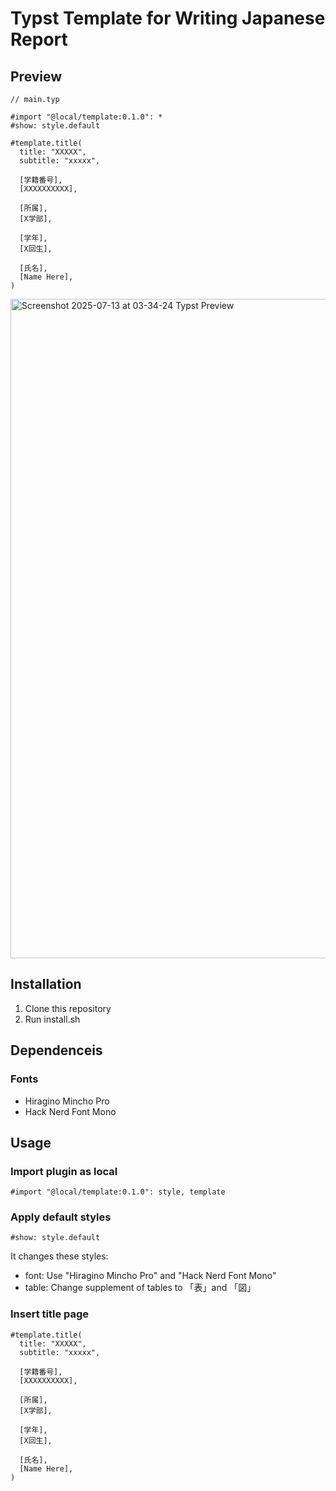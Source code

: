 # Typst Template for Writing Japanese Report

## Preview
```typ
// main.typ

#import "@local/template:0.1.0": *
#show: style.default

#template.title(
  title: "XXXXX",
  subtitle: "xxxxx",

  [学籍番号],
  [XXXXXXXXXX],

  [所属],
  [X学部],

  [学年],
  [X回生],

  [氏名],
  [Name Here],
)
```
<img width="747" height="1055" alt="Screenshot 2025-07-13 at 03-34-24 Typst Preview" src="https://github.com/user-attachments/assets/2539f43f-53cb-4749-acbd-4691bab4b575" />


## Installation

1. Clone this repository
2. Run install.sh

## Dependenceis
### Fonts
- Hiragino Mincho Pro
- Hack Nerd Font Mono

## Usage

### Import plugin as local
```typ
#import "@local/template:0.1.0": style, template

```

### Apply default styles
```typ
#show: style.default

```
It changes these styles:
  - font: Use "Hiragino Mincho Pro" and "Hack Nerd Font Mono"
  - table: Change supplement of tables to 「表」and 「図」

### Insert title page
```typ
#template.title(
  title: "XXXXX",
  subtitle: "xxxxx",

  [学籍番号],
  [XXXXXXXXXX],

  [所属],
  [X学部],

  [学年],
  [X回生],

  [氏名],
  [Name Here],
)
```
